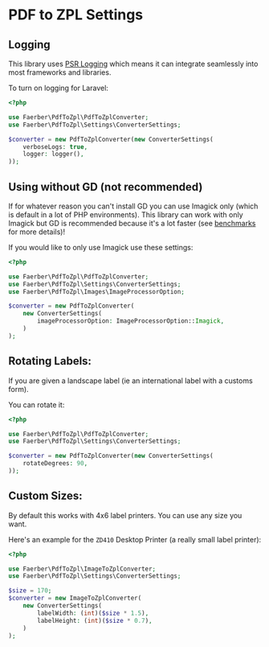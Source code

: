 # PDF to ZPL Settings

## Logging 
This library uses <a href="https://www.php-fig.org/psr/psr-3/">PSR Logging</a> which means it can integrate seamlessly into most frameworks and libraries.

To turn on logging for Laravel:
```php
<?php

use Faerber\PdfToZpl\PdfToZplConverter;
use Faerber\PdfToZpl\Settings\ConverterSettings;

$converter = new PdfToZplConverter(new ConverterSettings(
    verboseLogs: true,
    logger: logger(), 
));
```

## Using without GD (not recommended)
If for whatever reason you can't install GD you can use Imagick only (which is default in a lot of PHP environments).
This library can work with only Imagick but GD is recommended because it's a lot faster (see [benchmarks](./.phpbench/html/index.html) for more details)! 

If you would like to only use Imagick use these settings:
```php
<?php

use Faerber\PdfToZpl\PdfToZplConverter;
use Faerber\PdfToZpl\Settings\ConverterSettings;
use Faerber\PdfToZpl\Images\ImageProcessorOption;

$converter = new PdfToZplConverter(
    new ConverterSettings(
        imageProcessorOption: ImageProcessorOption::Imagick,
    )
);
```

## Rotating Labels:
If you are given a landscape label (ie an international label with a customs form). 

You can rotate it:
```php
<?php

use Faerber\PdfToZpl\PdfToZplConverter;
use Faerber\PdfToZpl\Settings\ConverterSettings;

$converter = new PdfToZplConverter(new ConverterSettings(
    rotateDegrees: 90,
));
```

## Custom Sizes:
By default this works with 4x6 label printers. You can use any size you want.

Here's an example for the `ZD410` Desktop Printer (a really small label printer):
```php
<?php

use Faerber\PdfToZpl\ImageToZplConverter;
use Faerber\PdfToZpl\Settings\ConverterSettings;

$size = 170;
$converter = new ImageToZplConverter(
    new ConverterSettings(
        labelWidth: (int)($size * 1.5),
        labelHeight: (int)($size * 0.7),
    )
);
```
